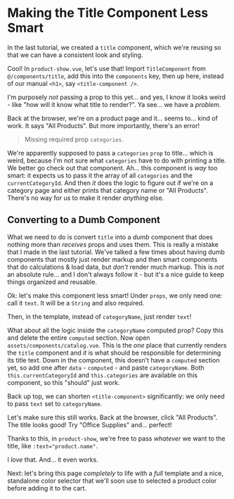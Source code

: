 # Making the Title Component Less Smart

In the last tutorial, we created a `title` component, which we're reusing so that
we can have a consistent look and styling.

Cool! In `product-show.vue`, let's use that! Import  `TitleComponent` from
`@/components/title`, add this into the `components` key, then up here, instead
of our manual `<h1>`, say `<title-component />`.

I'm purposely *not* passing a prop to this yet... and yes, I know it looks
weird - like "how will it know what title to render?". Ya see... we have a
*problem*.

Back at the browser, we're on a product page and it... seems to... kind of work.
It says "All Products". But more importantly, there's an error!

> Missing required prop `categories`.

We're apparently supposed to pass a `categories` `prop` to title... which is weird,
because I'm not sure what `categories` have to do with printing a title. We better
go check out that component. Ah... this component is *way* too smart: it
expects us to pass it the array of all `categories` and the `currentCategoryId`.
And then *it* does the logic to figure out if we're on a category page and either
prints that category name or "All Products". There's no way for us to make it
render *anything* else.

## Converting to a Dumb Component

What we need to do is convert `title` into a *dumb* component that does nothing
more than *receives* props and uses them. This is really a mistake that I made in
the last tutorial. We've talked a few times about having dumb components that mostly
just render markup and then smart components that do calculations & load data,
but *don't* render much markup. This is *not* an absolute rule... and I don't
always follow it - but it's a nice guide to keep things organized and reusable.

Ok: let's make this component less smart! Under `props`, we only need one: call
it `text`. It will be a `String` and also required.

Then, in the template, instead of `categoryName`, just render `text`!

What about all the logic inside the `categoryName` computed prop? Copy this and
delete the entire `computed` section. Now open `assets/components/catalog.vue`.
This is the *one* place that currently renders the `title` component and *it*
is what should be responsible for determining its title text. Down in the component,
this doesn't have a `computed` section yet, so add one after `data` - `computed` -
and paste `categoryName`. Both `this.currentCategoryId` and `this.categories` are
available on this component, so this "should" just work.

Back up top, we can shorten `<title-component>` significantly: we only need to pass
`text` set to `categoryName`.

Let's make sure this still works. Back at the browser, click "All Products". The
title looks good! Try "Office Supplies" and... perfect!

Thanks to this, in `product-show`, we're free to pass *whatever* we want to the
title, like `:text="product.name"`.

I *love* that. And... it even works.

Next: let's bring this page *completely* to life with a *full* template and a nice,
standalone color selector that we'll soon use to selected a product color
before adding it to the cart.
